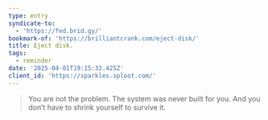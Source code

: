 ```yaml
---
type: entry
syndicate-to:
  - 'https://fed.brid.gy/'
bookmark-of: 'https://brilliantcrank.com/eject-disk/'
title: Eject disk.
tags:
  - reminder
date: '2025-04-01T19:15:32.425Z'
client_id: 'https://sparkles.sploot.com/'
---
```

> You are not the problem.
> The system was never built for you.
> And you don’t have to shrink yourself to survive it.
